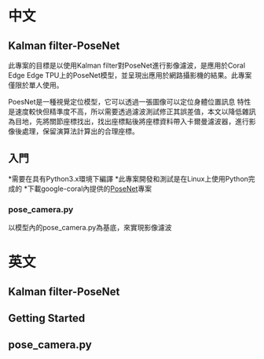 # **中文**

## Kalman filter-PoseNet
此專案的目標是以使用Kalman filter對PoseNet進行影像濾波，是應用於Coral Edge Edge TPU上的PoseNet模型，並呈現出應用於網路攝影機的結果。此專案僅限於單人使用。

PoesNet是一種視覺定位模型，它可以透過一張圖像可以定位身體位置訊息 特性是速度較快但精準度不高，所以需要透過濾波測試修正其誤差值，本文以降低雜訊為目地，先將關節座標找出，找出座標點後將座標資料帶入卡爾曼濾波器，進行影像後處理，保留演算法計算出的合理座標。

## 入門
  *需要在具有Python3.x環境下編譯
  *此專案開發和測試是在Linux上使用Python完成的
  *下載google-coral內提供的[PoseNet](https://github.com/google-coral/project-posenet.git)專案

### pose_camera.py
以模型內的pose_camera.py為基底，來實現影像濾波
















# **英文**

## Kalman filter-PoseNet

## Getting Started

## pose_camera.py
